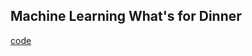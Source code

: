 
## Machine Learning What's for Dinner
  [code](https://github.com/gabbiebolcer/gabbiebolcer.github.io/blob/master/DecisionTree.java)
